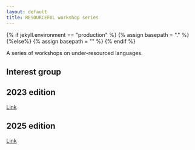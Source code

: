 ```yaml
---
layout: default
title: RESOURCEFUL workshop series
---
```

{% if jekyll.environment  == "production" %}
        {% assign basepath = "." %}
        {%else%}
        {% assign basepath = "" %}
        {% endif %}

A series of workshops on under-resourced languages.

## Interest group

## 2023 edition

[Link](https://resourceful-workshop.github.io/resourceful-2023/)

## 2025 edition

[Link](https://resourceful-workshop.github.io/resourceful-2025/)
